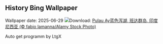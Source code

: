 ## History Bing Wallpaper
Wallpaper date: 2025-06-29
![](https://www.bing.com/th?id=OHR.BandaIsland_ZH-CN1145779264_UHD.jpg&w=1000)Download: [Pulau Ay蓝色泻湖, 班达群岛, 印度尼西亚 (© fabio lamanna/Alamy Stock Photo)](https://www.bing.com/th?id=OHR.BandaIsland_ZH-CN1145779264_UHD.jpg)

Auto get programm by LtgX
